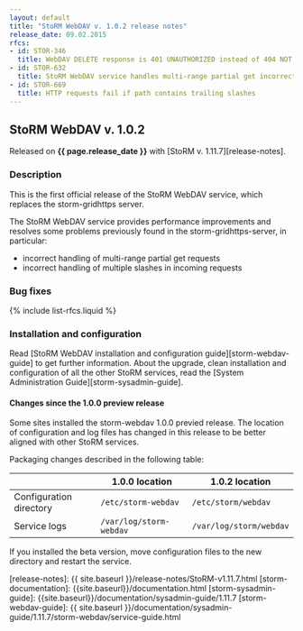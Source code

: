 ```yaml
---
layout: default
title: "StoRM WebDAV v. 1.0.2 release notes"
release_date: 09.02.2015
rfcs:
- id: STOR-346
  title: WebDAV DELETE response is 401 UNAUTHORIZED instead of 404 NOT EXISTS for authorized users on nonexistent resources
- id: STOR-632
  title: StoRM WebDAV service handles multi-range partial get incorrectly
- id: STOR-669
  title: HTTP requests fail if path contains trailing slashes
---
```


## StoRM WebDAV v. 1.0.2

Released on **{{ page.release_date }}** with [StoRM v. 1.11.7][release-notes].

### Description

This is the first official release of the StoRM WebDAV service, which replaces the storm-gridhttps server.

The StoRM WebDAV service provides performance improvements and resolves some
problems previously found in the storm-gridhttps-server, in particular:

- incorrect handling of multi-range partial get requests
- incorrect handling of multiple slashes in incoming requests

### Bug fixes

{% include list-rfcs.liquid %}

### Installation and configuration

Read [StoRM WebDAV installation and configuration guide][storm-webdav-guide] to get further information.
About the upgrade, clean installation and configuration of all the other StoRM services, 
read the [System Administration Guide][storm-sysadmin-guide].

#### Changes since the 1.0.0 preview release

Some sites installed the storm-webdav 1.0.0 previed release. The location of
configuration and log files has changed in this release to be better aligned
with other StoRM services.

Packaging changes described in the following table:

|  | 1.0.0 location | 1.0.2 location |
-------|----------------|----------------|
| Configuration directory | `/etc/storm-webdav` | `/etc/storm/webdav` |
| Service logs | `/var/log/storm-webdav` | `/var/log/storm/webdav` |

If you installed the beta version, move configuration files to the new
directory and restart the service.

[release-notes]: {{ site.baseurl }}/release-notes/StoRM-v1.11.7.html
[storm-documentation]: {{site.baseurl}}/documentation.html
[storm-sysadmin-guide]: {{site.baseurl}}/documentation/sysadmin-guide/1.11.7
[storm-webdav-guide]: {{ site.baseurl }}/documentation/sysadmin-guide/1.11.7/storm-webdav/service-guide.html